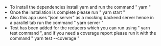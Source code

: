 * To install the dependencies install yarn and run the command " yarn "
* Once the installation is complete please run " yarn start "
* Also this app uses "json server" as a mocking backend server hence in a parallel tab run the command " yarn server "
* Test has been added for the reducers which you can run using " yarn test command ", and if you need a coverage report please run it with the command " yarn test --coverage "
